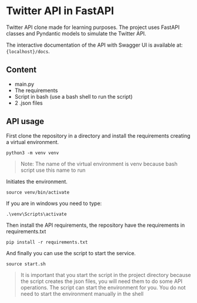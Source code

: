 # Twitter API in FastAPI
Twitter API clone made for learning purposes. The project uses FastAPI classes and Pyndantic models to simulate the Twitter API.

The interactive documentation of the API with Swagger UI is available at: `{localhost}/docs`.

## Content
* main.py
* The requirements
* Script in bash (use a bash shell to run the script)
* 2 .json files 

## API usage
First clone the repository in a directory and install the requirements creating a virtual environment.
```Shell
python3 -m venv venv
```
>Note: The name of the virtual environment is venv because bash script use this name to run

Initiates the environment.
```Shell
source venv/bin/activate
```
If you are in windows you need to type:
```Shell
.\venv\Scripts\activate
```
Then install the API requirements, the repository have the requirements in requirements.txt
```Shell
pip install -r requirements.txt
```
And finally you can use the script to start the service.
```Shell
source start.sh
```
>It is important that you start the script in the project directory because the script creates the json files, you will need them to do some API operations.
The script can start the environment for you. You do not need to start the environment manually in the shell
